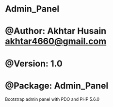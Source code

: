 # Admin_Panel
# @Author: Akhtar Husain <akhtar4660@gmail.com>
# @Version: 1.0
# @Package: Admin_Panel
Bootstrap admin panel with PDO and PHP 5.6.0
